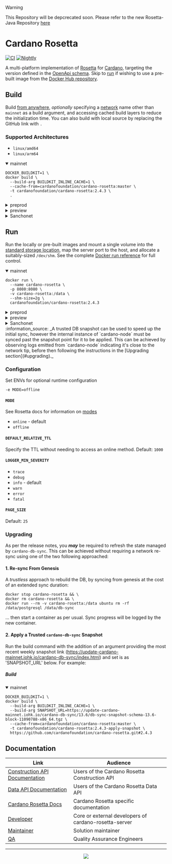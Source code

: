 > [!WARNING] 
> 
> This Repository will be depcrecated soon. Please refer to the new Rosetta-Java Repository [here](https://github.com/cardano-foundation/cardano-rosetta-java)

# Cardano Rosetta
[![CI][img_src_CI]][workflow_CI] [![Nightly][img_src_Nightly]][workflow_Nightly]

A multi-platform implementation of [Rosetta] for [Cardano], targeting the version defined in the [OpenApi 
schema]. Skip to [run](#run) if wishing to use a pre-built image from the [Docker Hub repository]. 


## Build
Build [from anywhere], _optionally_ specifying a [network] name other than `mainnet` as a 
build argument, and accessing cached build layers to reduce the initialization time. You can also 
build with local source by replacing the GitHub link with `.`

### Supported Architectures
- `linux/amd64`
- `linux/arm64`

<details open>
  <summary>mainnet</summary>

```console
DOCKER_BUILDKIT=1 \
docker build \
  --build-arg BUILDKIT_INLINE_CACHE=1 \
  --cache-from=cardanofoundation/cardano-rosetta:master \
  -t cardanofoundation/cardano-rosetta:2.4.3 \
  .
```
</details>

<details>
  <summary>preprod</summary>

```console
DOCKER_BUILDKIT=1 \
docker build \
  --build-arg BUILDKIT_INLINE_CACHE=1 \
  --build-arg NETWORK=preprod \
  --cache-from=cardanofoundation/cardano-rosetta:master \
  -t cardanofoundation/cardano-rosetta:2.4.3-preprod \
  .
```

</details>

<details>
  <summary>preview</summary>

```console
DOCKER_BUILDKIT=1 \
docker build \
  --build-arg BUILDKIT_INLINE_CACHE=1 \
  --build-arg NETWORK=preview \
  --cache-from=cardanofoundation/cardano-rosetta:master \
  -t cardanofoundation/cardano-rosetta:2.4.3-preview \
  .
```

</details>
<details>
  <summary>Sanchonet</summary>

```console
DOCKER_BUILDKIT=1 \
docker build \
  --build-arg BUILDKIT_INLINE_CACHE=1 \
  --build-arg NETWORK=sanchonet \
  --build-arg CARDANO_DB_SYNC_VERSION=13.6.0.1 \
  --build-arg DB_SYNC_TAG=sanch-5-1-0
  --cache-from=cardanofoundation/cardano-rosetta:master \
  -t cardanofoundation/cardano-rosetta:2.4.3-sanchonet \
  .
```
</details>

## Run
Run the locally or pre-built images and mount a single volume into the [standard storage 
location], map the server port to the host, and allocate a suitably-sized `/dev/shm`. See the 
complete [Docker run reference] for full control.

<details open>
  <summary>mainnet</summary>

```console
docker run \
  --name cardano-rosetta \
  -p 8080:8080 \
  -v cardano-rosetta:/data \
  --shm-size=2g \
  cardanofoundation/cardano-rosetta:2.4.3
```
</details>

<details>
  <summary>preprod</summary>

```console
docker run \
  --name cardano-rosetta-preprod \
  -p 8081:8080 \
  -v cardano-rosetta-preprod:/data \
  --shm-size=2g \
  cardanofoundation/cardano-rosetta:2.4.3-preprod
```

</details>

<details>
  <summary>preview</summary>

```console
docker run \
  --name cardano-rosetta-preview \
  -p 8081:8080 \
  -v cardano-rosetta-preview:/data \
  --shm-size=2g \
  cardanofoundation/cardano-rosetta:2.4.3-preview
```

</details>

<details>
  <summary>Sanchonet</summary>

```console
docker run \
  --name cardano-rosetta-preview \
  -p 8081:8080 \
  -v cardano-rosetta-preview:/data \
  --shm-size=2g \
  cardanofoundation/cardano-rosetta:2.4.3-sanchonet
```

</details>
:information_source: _A trusted DB snapshot can be used to speed up the initial sync, however
the internal instance of `cardano-node` must be synced past the snapshot point for it to be
applied. This can be achieved by observing logs emitted from `cardano-node` indicating it's 
close to the network tip, before then following the instructions in the [Upgrading section](#upgrading)._

### Configuration

Set ENVs for optional runtime configuration
```console
-e MODE=offline
```

#### `MODE`
See Rosetta docs for information on [modes]
- `online` - default
- `offline`

#### `DEFAULT_RELATIVE_TTL`
Specify the TTL without needing to access an online method. Default: `1000`

#### `LOGGER_MIN_SEVERITY`
- `trace`
- `debug`
- `info` - default
- `warn`
- `error`
- `fatal`

#### `PAGE_SIZE`
Default: `25`

### Upgrading
As per the release notes, you **_may_** be required to refresh the state managed by 
`cardano-db-sync`. This can be achieved without requiring a network re-sync using one of the two 
following approached:

#### 1. Re-sync From Genesis
A _trustless_ approach to rebuild the DB, by syncing from genesis at the cost of an extended sync
duration:
```console
docker stop cardano-rosetta && \
docker rm cardano-rosetta && \
docker run --rm -v cardano-rosetta:/data ubuntu rm -rf /data/postgresql /data/db-sync
```
... then start a container as per usual. Sync progress will be logged by the new container.

#### 2. Apply a Trusted `cardano-db-sync` Snapshot
Run the build command with the addition of an argument providing the most recent weekly snapshot link (https://update-cardano-mainnet.iohk.io/cardano-db-sync/index.html) and set is as 'SNAPSHOT_URL' below.
For example:

##### Build
<details open>
  <summary>mainnet</summary>

```console
DOCKER_BUILDKIT=1 \
docker build \
  --build-arg BUILDKIT_INLINE_CACHE=1 \
  --build-arg SNAPSHOT_URL=https://update-cardano-mainnet.iohk.io/cardano-db-sync/13.6/db-sync-snapshot-schema-13.6-block-11090788-x86_64.tgz \
  --cache-from=cardanofoundation/cardano-rosetta:master \
  -t cardanofoundation/cardano-rosetta:2.4.3-apply-snapshot \
  https://github.com/cardanofoundation/cardano-rosetta.git#2.4.3
```

</details>



## Documentation

| Link                               | Audience                                                     |
| ---                                | ---                                                          |
| [Construction API Documentation]   | Users of the Cardano Rosetta Construction API                |
| [Data API Documentation]           | Users of the Cardano Rosetta Data API                        |
| [Cardano Rosetta Docs]             | Cardano Rosetta specific documentation                       |
| [Developer]                        | Core or external developers of cardano-rosetta-server        |
| [Maintainer]                       | Solution maintainer                                          |
| [QA]                               | Quality Assurance Engineers                                  |

<hr/>

<p align="center">
  <a href="https://github.com/cardano-foundation/cardano-rosetta/blob/master/LICENSE.md"><img src="https://img.shields.io/github/license/cardano-foundation/cardano-rosetta.svg?style=for-the-badge" /></a>
</p>

[img_src_CI]: https://github.com/cardano-foundation/cardano-rosetta/workflows/CI/badge.svg
[workflow_CI]: https://github.com/cardano-foundation/cardano-rosetta/actions?query=workflow%3ACI
[img_src_Nightly]: https://github.com/cardano-foundation/cardano-rosetta/workflows/Nightly/badge.svg
[workflow_Nightly]: https://github.com/cardano-foundation/cardano-rosetta/actions?query=workflow%3ANightly
[Rosetta]: https://www.rosetta-api.org/docs/welcome.html
[Cardano]: https://cardano.org/
[OpenApi schema]: cardano-rosetta-server/src/server/openApi.json#L4
[Docker Hub repository]: https://hub.docker.com/r/cardanofoundation/cardano-rosetta/tags?page=1&ordering=last_updated
[from anywhere]: https://www.rosetta-api.org/docs/node_deployment.html#build-anywhere
[network]: config/network
[standard storage location]: https://www.rosetta-api.org/docs/standard_storage_location.html
[Docker run reference]: https://docs.docker.com/engine/reference/run/
[modes]: https://www.rosetta-api.org/docs/node_deployment.html#multiple-modes
[docs]: cardano-rosetta-server/README.md
[standard build instructions]: #build
[Construction API Documentation]: https://www.rosetta-api.org/docs/construction_api_introduction.html
[Data API Documentation]: https://www.rosetta-api.org/docs/data_api_introduction.html
[Cardano Rosetta Docs]: ./docs
[Developer]: cardano-rosetta-server/README.md
[Maintainer]: docs/MAINTAINER.md
[QA]: docs/QA.md
